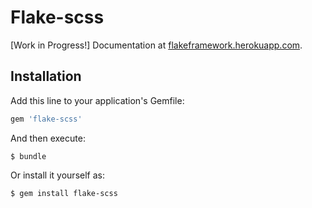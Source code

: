 # Flake-scss

[Work in Progress!] Documentation at [flakeframework.herokuapp.com](https://flakeframework.herokuapp.com).

## Installation

Add this line to your application's Gemfile:

```ruby
gem 'flake-scss'
```

And then execute:

    $ bundle

Or install it yourself as:

    $ gem install flake-scss
